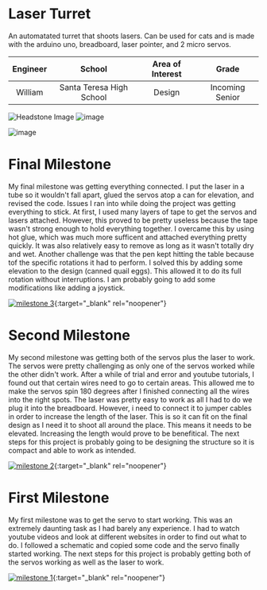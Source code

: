 # Laser Turret
 
An automatated turret that shoots lasers. Can be used for cats and is made with the arduino uno, breadboard, laser pointer, and 2 micro servos.

| **Engineer** | **School** | **Area of Interest** | **Grade** |
|:--:|:--:|:--:|:--:|
| William| Santa Teresa High School | Design | Incoming Senior

![Headstone Image](https://bluestampengineering.com/wp-content/uploads/2016/05/improve.jpg)
  ![image](https://user-images.githubusercontent.com/109086358/179789280-fb866a0c-b802-46ff-aa20-3b0bfb85e792.png)
  
  ![image](https://user-images.githubusercontent.com/109086358/180449079-97914135-7cc2-4d2c-81ba-2414e8d49afd.png)


  
  
# Final Milestone
My final milestone was getting everything connected. I put the laser in a tube so it wouldn't fall apart, glued the servos atop a can for elevation, and revised the code. Issues I ran into while doing the project was getting everything to stick. At first, I used many layers of tape to get the servos and lasers attached. However, this proved to be pretty useless because the tape wasn't strong enough to hold everything together. I overcame this by using hot glue, which was much more sufficent and attached everything pretty quickly. It was also relatively easy to remove as long as it wasn't totally dry and wet. Another challenge was that the pen kept hitting the table because tof the specific rotations it had to perform. I solved this by adding some elevation to the design (canned quail eggs). This allowed it to do its full rotation without interruptions. I am probably going to add some modifications like adding a joystick.

[![milestone 3](https://res.cloudinary.com/marcomontalbano/image/upload/v1657810520/video_to_markdown/images/youtube--esfuXy20-Dk-c05b58ac6eb4c4700831b2b3070cd403.jpg)](https://www.youtube.com/watch?v=esfuXy20-Dk "milestone 3"){:target="_blank" rel="noopener"}

# Second Milestone
My second milestone was getting both of the servos plus the laser to work. The servos were pretty challenging as only one of the servos worked while the other didn't work. After a while of trial and error and youtube tutorials, I found out that certain wires need to go to certain areas. This allowed me to make the servos spin 180 degrees after I finished connecting all the wires into the right spots. The laser was pretty easy to work as all I had to do we plug it into the breadboard. However, i need to connect it to jumper cables in order to increase the length of the laser. This is so it can fit on the final design as I need it to shoot all around the place. This means it needs to be elevated. Increasing the length would prove to be benefitical. The next steps for this project is probably going to be designing the structure so it is compact and able to work as intended.

[![milestone 2](https://res.cloudinary.com/marcomontalbano/image/upload/v1657638221/video_to_markdown/images/youtube--f2g4avIfgy0-c05b58ac6eb4c4700831b2b3070cd403.jpg)](https://www.youtube.com/watch?v=f2g4avIfgy0 "milestone 2"){:target="_blank" rel="noopener"}
# First Milestone
  

My first milestone was to get the servo to start working. This was an extremely daunting task as I had barely any experience. I had to watch youtube videos and look at different websites in order to find out what to do. I followed a schematic and copied some code and the servo finally started working. The next steps for this project is probably getting both of the servos working as well as the laser to work.

[![milestone 1](https://res.cloudinary.com/marcomontalbano/image/upload/v1657552156/video_to_markdown/images/youtube--6a0MWJREZKs-c05b58ac6eb4c4700831b2b3070cd403.jpg)](https://www.youtube.com/watch?v=6a0MWJREZKs&feature=youtu.be "milestone 1"){:target="_blank" rel="noopener"}

